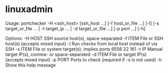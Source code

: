 # linuxadmin

Usage: portchecker -H <ssh_host> [ssh_host ...] [-f host_or_file ...]
          [-l] [-s target_or_file ... | -t target_ip ... | -d target_or_file ...]
          [-p port ...] [-h]

Options:
  -H HOST     SSH source host(s), space-separated
  -f ITEM     File or SSH host(s) (accepts mixed input)
  -l          Run checks from local host instead of via SSH
  -s ITEM     File or system target(s); implies ports 6556 22 161
  -t IP       Manual target IP(s), comma- or space-separated
  -d ITEM     File or target IP(s) (accepts mixed input)
  -p PORT     Ports to check (required if -s is not used)
  -h          Show this help message
